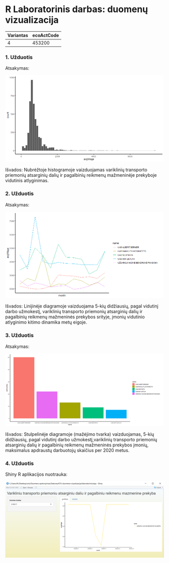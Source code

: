 # R Laboratorinis darbas: duomenų vizualizacija

| Variantas | ecoActCode |
|------------- | ------------- |
|4   | 453200 |

### 1. Užduotis

Atsakymas:

![histograma](img/1uzduotis.png)

Išvados:
Nubrėžtoje histogramoje vaizduojamas variklinių transporto priemonių atsarginių dalių ir pagalbinių reikmenų mažmeninėje prekyboje vidutinis atlyginimas.

### 2. Užduotis

Atsakymas:

![atlyginimai](img/2uzduotis.png)

Išvados:
Linijinėje diagramoje vaizduojama 5-kių didžiausių, pagal vidutinį darbo užmokestį, variklinių transporto priemonių atsarginių dalių ir pagalbinių reikmenų mažmeninės prekybos srityje, įmonių vidutinio atlyginimo kitimo dinamika metų eigoje.

### 3. Užduotis

Atsakymas:

![apdraustieji](img/3uzduotis.png)

Išvados:
Stulpelinėje diagramoje (mažėjimo tvarka) vaizduojamas, 5-kių didžiausių, pagal vidutinį darbo užmokestį,variklinių transporto priemonių atsarginių dalių ir pagalbinių reikmenų mažmeninės prekybos įmonių, maksimalus apdraustų darbuotojų skaičius per 2020 metus.

### 4. Užduotis

Shiny R aplikacijos nuotrauka:

![shiny app](img/shiny.png)
